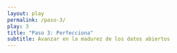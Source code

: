 ```yaml
---
layout: play
permalink: /paso-3/
play: 3
title: "Paso 3: Perfecciona"
subtitle: Avanzar en la madurez de los datos abiertos
---
```


